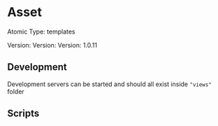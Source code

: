 # Asset

Atomic Type: templates

Version: Version: Version: 1.0.11



## Development

Development servers can be started and should all exist inside `"views"` folder

## Scripts
